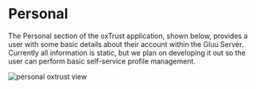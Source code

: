 # Personal

The Personal section of the oxTrust application, shown below, provides a user with some basic details about their account within the Gluu Server. Currently all information is static, but we plan on developing it out so the user can perform basic self-service profile management. 

![personal oxtrust view](https://raw.githubusercontent.com/GluuFederation/docs/master/sources/img/2.4/admin_config_personal.png)
